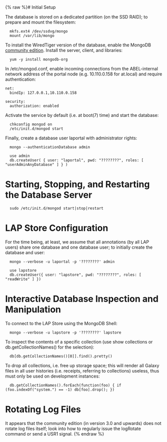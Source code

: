 {% raw %}# Initial Setup

The database is stored on a dedicated partition (on the SSD RAID); to
prepare and mount the filesystem:

      mkfs.ext4 /dev/ssdvg/mongo
      mount /var/lib/mongo

To install the WiredTiger version of the database, enable the MongoDB
[community
edition](https://docs.mongodb.com/manual/tutorial/install-mongodb-on-red-hat/).
Install the server, client, and libraries:

      yum -y install mongodb-org

In /etc/mongod.conf, enable incoming connections from the ABEL-internal
network address of the portal node (e.g. 10.110.0.158 for at.local) and
require authentication:

    net:
      bindIp: 127.0.0.1,10.110.0.158
    
    security:
      authorization: enabled

Activate the service by default (i.e. at boot(7) time) and start the
database:

      chkconfig mongod on
      /etc/init.d/mongod start

Finally, create a database user laportal with administrator rights:

      mongo --authenticationDatabase admin
    
      use admin
      db.createUser( { user: "laportal", pwd: "????????", roles: [ "userAdminAnyDatabase" ] } )

# Starting, Stopping, and Restarting the Database Server

      sudo /etc/init.d/mongod start|stop|restart

# LAP Store Configuration

For the time being, at least, we assume that all annotations (by all LAP
users) share one database and one database user; to initially create the
database and user:

      mongo --verbose -u laportal -p '????????' admin
    
      use lapstore
      db.createUser({ user: "lapstore", pwd: "????????", roles: [ "readWrite" ] })

# Interactive Database Inspection and Manipulation

To connect to the LAP Store using the MongoDB Shell:

      mongo --verbose -u lapstore -p '????????' lapstore

To inspect the contents of a specific collection (use show collections
or db.getCollectionNames() for the selection):

      db[db.getCollectionNames()[0]].find().pretty()

To drop all collections, i.e. free up storage space; this will render
all Galaxy files in all user histories (i.e. receipts, referring to
collections) useless, thus must only be used on development instances:

      db.getCollectionNames().forEach(function(foo) { if (foo.indexOf("system.") == -1) db[foo].drop(); })

# Rotating Log Files

It appears that the community edition (in version 3.0 and upwards) does
not rotate log files itself; look into how to regularly issue the
logRotate command or send a USR1 signal.
<update date omitted for speed>{% endraw %}